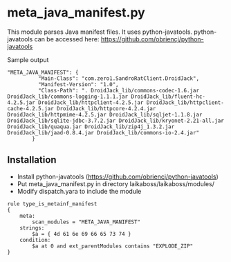 meta_java_manifest.py
================

This module parses Java manifest files. It uses python-javatools.
python-javatools can be accessed here: https://github.com/obriencj/python-javatools

Sample output
```
"META_JAVA_MANIFEST": {
          "Main-Class": "com.zero1.SandroRatClient.DroidJack",
          "Manifest-Version": "1.0",
          "Class-Path": ". DroidJack_lib/commons-codec-1.6.jar DroidJack_lib/commons-logging-1.1.1.jar DroidJack_lib/fluent-hc-4.2.5.jar DroidJack_lib/httpclient-4.2.5.jar DroidJack_lib/httpclient-cache-4.2.5.jar DroidJack_lib/httpcore-4.2.4.jar DroidJack_lib/httpmime-4.2.5.jar DroidJack_lib/sqljet-1.1.8.jar DroidJack_lib/sqlite-jdbc-3.7.2.jar DroidJack_lib/kryonet-2.21-all.jar DroidJack_lib/quaqua.jar DroidJack_lib/zip4j_1.3.2.jar DroidJack_lib/jaad-0.8.4.jar DroidJack_lib/commons-io-2.4.jar"
        }
```

Installation
---
* Install python-javatools (https://github.com/obriencj/python-javatools)
* Put meta_java_manifest.py in directory laikaboss/laikaboss/modules/
* Modify dispatch.yara to include the module
```
rule type_is_metainf_manifest
{
    meta:
        scan_modules = "META_JAVA_MANIFEST"
    strings:
        $a = { 4d 61 6e 69 66 65 73 74 }
    condition:
        $a at 0 and ext_parentModules contains "EXPLODE_ZIP"
}
```
